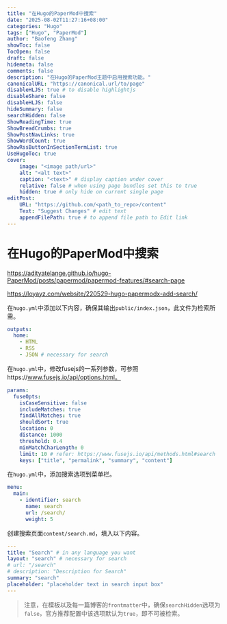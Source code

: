 ```yaml
---
title: "在Hugo的PaperMod中搜索"
date: "2025-08-02T11:27:16+08:00"
categories: "Hugo"
tags: ["Hugo", "PaperMod"]
author: "Baofeng Zhang"
showToc: false
TocOpen: false
draft: false
hidemeta: false
comments: false
description: "在Hugo的PaperMod主题中启用搜索功能。"
canonicalURL: "https://canonical.url/to/page"
disableHLJS: true # to disable highlightjs
disableShare: false
disableHLJS: false
hideSummary: false
searchHidden: false
ShowReadingTime: true
ShowBreadCrumbs: true
ShowPostNavLinks: true
ShowWordCount: true
ShowRssButtonInSectionTermList: true
UseHugoToc: true
cover:
    image: "<image path/url>"
    alt: "<alt text>" 
    caption: "<text>" # display caption under cover
    relative: false # when using page bundles set this to true
    hidden: true # only hide on current single page
editPost:
    URL: "https://github.com/<path_to_repo>/content"
    Text: "Suggest Changes" # edit text
    appendFilePath: true # to append file path to Edit link
---
```


# 在Hugo的PaperMod中搜索

https://adityatelange.github.io/hugo-PaperMod/posts/papermod/papermod-features/#search-page

https://loyayz.com/website/220529-hugo-papermodx-add-search/

在`hugo.yml`中添加以下内容，确保其输出`public/index.json`，此文件为检索所需。

 ```yaml
 outputs:
   home:
     - HTML
     - RSS
     - JSON # necessary for search
 ```

在`hugo.yml`中，修改fusejs的一系列参数，可参照https://www.fusejs.io/api/options.html。

```yaml
params:
  fuseOpts:
    isCaseSensitive: false
    includeMatches: true
    findAllMatches: true
    shouldSort: true
    location: 0
    distance: 1000
    threshold: 0.4
    minMatchCharLength: 0
    limit: 10 # refer: https://www.fusejs.io/api/methods.html#search
    keys: ["title", "permalink", "summary", "content"]
```

在`hugo.yml`中，添加搜索选项到菜单栏。

```yaml
menu:
  main:
    - identifier: search
      name: search
      url: /search/
      weight: 5
```

创建搜索页面`content/search.md`，填入以下内容。

```yaml
---
title: "Search" # in any language you want
layout: "search" # necessary for search
# url: "/search"
# description: "Description for Search"
summary: "search"
placeholder: "placeholder text in search input box"
---
```

> 注意，在模板以及每一篇博客的`frontmatter`中，确保`searchHidden`选项为`false`，官方推荐配置中该选项默认为`true`，即不可被检索。

